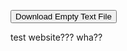 <head>
  <link href="/mainsite.css" rel="stylesheet">
</head>

<body>
  
  <button id="downloadButton">Download Empty Text File</button>
  <p> test website??? wha?? </p>
</body>

<script>
    document.getElementById('downloadButton').addEventListener('click', function () {
        downloadEmptyTextFile();
    });

    function downloadEmptyTextFile() {
        // Create a Blob containing an empty text file
        var blob = new Blob(['TEST'], { type: 'text/plain' });

        // Create a link element
        var link = document.createElement('a');

        // Set the download attribute with the desired file name
        link.download = 'empty_file.txt';

        // Create a URL for the Blob and set it as the href attribute of the link
        link.href = window.URL.createObjectURL(blob);

        // Append the link to the document
        document.body.appendChild(link);

        // Trigger a click event on the link to start the download
        link.click();

        // Remove the link from the document
        document.body.removeChild(link);
    }
</script>
